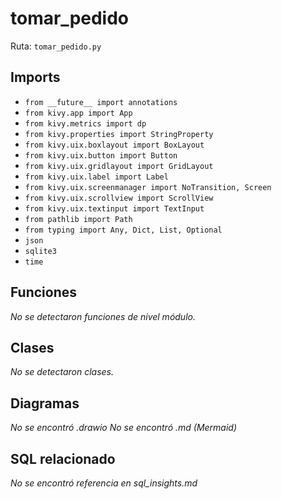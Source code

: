 # tomar_pedido
Ruta: `tomar_pedido.py`

## Imports
- `from __future__ import annotations`
- `from kivy.app import App`
- `from kivy.metrics import dp`
- `from kivy.properties import StringProperty`
- `from kivy.uix.boxlayout import BoxLayout`
- `from kivy.uix.button import Button`
- `from kivy.uix.gridlayout import GridLayout`
- `from kivy.uix.label import Label`
- `from kivy.uix.screenmanager import NoTransition, Screen`
- `from kivy.uix.scrollview import ScrollView`
- `from kivy.uix.textinput import TextInput`
- `from pathlib import Path`
- `from typing import Any, Dict, List, Optional`
- `json`
- `sqlite3`
- `time`

## Funciones
_No se detectaron funciones de nivel módulo._

## Clases
_No se detectaron clases._

## Diagramas
_No se encontró .drawio_
_No se encontró .md (Mermaid)_

## SQL relacionado
_No se encontró referencia en sql_insights.md_
